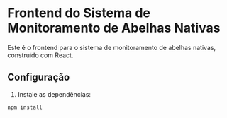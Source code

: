 # Frontend do Sistema de Monitoramento de Abelhas Nativas

Este é o frontend para o sistema de monitoramento de abelhas nativas, construído com React.

## Configuração

1. Instale as dependências:
```bash
npm install

